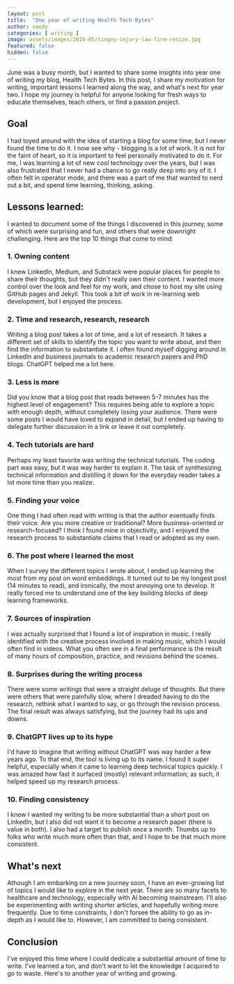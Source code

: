 ```yaml
---
layout: post
title:  "One year of writing Health Tech Bytes"
author: sandy
categories: [ writing ]
image: assets/images/2024-05/tingey-injury-law-firm-resize.jpg
featured: false
hidden: false
---
```


June was a busy month, but I wanted to share some insights into year one of writing my blog, Health Tech Bytes.  In this post, I share my motivation for writing, important lessons I learned along the way, and what's next for year two.  I hope my journey is helpful for anyone looking for fresh ways to educate themselves, teach others, or find a passion project.

## Goal
I had toyed around with the idea of starting a blog for some time, but I never found the time to do it.  I now see why - blogging is a lot of work.  It is not for the faint of heart, so it is important to feel personally motivated to do it.  For me, I was learning a lot of new cool technology over the years, but I was also frustrated that I never had a chance to go really deep into any of it.  I often felt in operator mode, and there was a part of me that wanted to nerd out a bit, and spend time learning, thinking, asking.

## Lessons learned:
I wanted to document some of the things I discovered in this journey, some of which were surprising and fun, and others that were downright challenging.  Here are the top 10 things that come to mind:

### 1. Owning content  
I knew LinkedIn, Medium, and Substack were popular places for people to share their thoughts, but they didn't really own their content.  I wanted more control over the look and feel for my work, and chose to host my site using GitHub pages and Jekyll.  This took a bit of work in re-learning web development, but I enjoyed the process.

### 2. Time and research, research, research  
Writing a blog post takes a lot of time, and a lot of research.  It takes a different set of skills to identify the topic you want to write about, and then find the information to substantiate it.  I often found myself digging around in LinkedIn and business journals to academic research papers and PhD blogs.  ChatGPT helped me a lot here.

### 3. Less is more  
Did you know that a blog post that reads between 5-7 minutes has the highest level of engagement?  This requires being able to explore a topic with enough depth, without completely losing your audience.  There were some posts I would have loved to expand in detail, but I ended up having to delegate further discussion in a link or leave it out completely. 

### 4. Tech tutorials are hard
Perhaps my least favorite was writing the technical tutorials.  The coding part was easy, but it was way harder to explain it.  The task of synthesizing technical information and distilling it down for the everyday reader takes a lot more time than you realize.

### 5. Finding your voice  
One thing I had often read with writing is that the author eventually finds their voice.  Are you more creative or traditional?  More business-oriented or research-focused?  I think I found mine in objectivity, and I enjoyed the research process to substantiate claims that I read or adopted as my own.

### 6. The post where I learned the most
When I survey the different topics I wrote about, I ended up learning the most from my post on word embeddings.  It turned out to be my longest post (14 minutes to read), and ironically, the most annoying one to develop.  It really forced me to understand one of the key building blocks of deep learning frameworks.

### 7. Sources of inspiration  
I was actually surprised that I found a lot of inspiration in music.  I really identified with the creative process involved in making music, which I would often find in videos.  What you often see in a final performance is the result of many hours of composition, practice, and revisions behind the scenes.  

### 8. Surprises during the writing process  
There were some writings that were a straight deluge of thoughts.  But there were others that were painfully slow, where I dreaded having to do the research, rethink what I wanted to say, or go through the revision process.  The final result was always satisfying, but the journey had its ups and downs.

### 9. ChatGPT lives up to its hype 
I'd have to imagine that writing without ChatGPT was way harder a few years ago.  To that end, the tool is living up to its name.  I found it super helpful, especially when it came to learning deep technical topics quickly.  I was amazed how fast it surfaced (mostly) relevant information; as such, it helped speed up my research process.  

### 10. Finding consistency 
I knew I wanted my writing to be more substantial than a short post on LinkedIn, but I also did not want it to become a research paper (there is value in both).  I also had a target to publish once a month.  Thumbs up to folks who write much more often than that, and I hope to be that much more consistent.

## What's next
Athough I am embarking on a new journey soon, I have an ever-growing list of topics I would like to explore in the next year.  There are so many facets to healthcare and technology, especially with AI becoming mainstream.  I'll also be experimenting with writing shorter articles, and hopefully writing more frequently.  Due to time constraints, I don't forsee the ability to go as in-depth as I would like to.  However, I am committed to being consistent.

## Conclusion
I've enjoyed this time where I could dedicate a substantial amount of time to write.  I've learned a ton, and don't want to let the knowledge I acquired to go to waste.  Here's to another year of writing and growing.